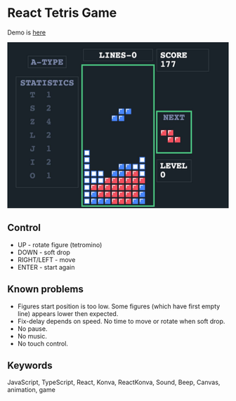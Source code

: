 # React Tetris Game

Demo is [here](https://tetris.terekhov.store)

![Screenshot React Tetris Game JavaScript/TypeScript](./react-tetris-game.jpg)

## Control

* UP - rotate figure (tetromino)
* DOWN - soft drop
* RIGHT/LEFT - move
* ENTER - start again

## Known problems

- Figures start position is too low. Some figures (which have first empty line) appears lower then expected.
- Fix-delay depends on speed. No time to move or rotate when soft drop.
- No pause.
- No music.
- No touch control.

## Keywords

JavaScript, TypeScript, React, Konva, ReactKonva, Sound, Beep, Canvas, animation, game
